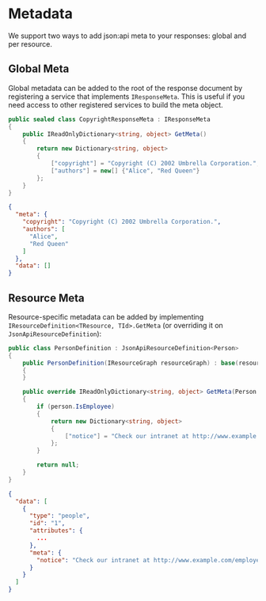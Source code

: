 # Metadata

We support two ways to add json:api meta to your responses: global and per resource.

## Global Meta

Global metadata can be added to the root of the response document by registering a service that implements `IResponseMeta`.
This is useful if you need access to other registered services to build the meta object.

```c#
public sealed class CopyrightResponseMeta : IResponseMeta
{
    public IReadOnlyDictionary<string, object> GetMeta()
    {
        return new Dictionary<string, object>
        {
            ["copyright"] = "Copyright (C) 2002 Umbrella Corporation.",
            ["authors"] = new[] {"Alice", "Red Queen"}
        };
    }
}
```

```json
{
  "meta": {
    "copyright": "Copyright (C) 2002 Umbrella Corporation.",
    "authors": [
      "Alice",
      "Red Queen"
    ]
  },
  "data": []
}
```

## Resource Meta

Resource-specific metadata can be added by implementing `IResourceDefinition<TResource, TId>.GetMeta` (or overriding it on `JsonApiResourceDefinition`):

```c#
public class PersonDefinition : JsonApiResourceDefinition<Person>
{
    public PersonDefinition(IResourceGraph resourceGraph) : base(resourceGraph)
    {
    }

    public override IReadOnlyDictionary<string, object> GetMeta(Person person)
    {
        if (person.IsEmployee)
        {
            return new Dictionary<string, object>
            {
                ["notice"] = "Check our intranet at http://www.example.com/employees/" + person.StringId + " for personal details."
            };
        }

        return null;
    }
}
```

```json
{
  "data": [
    {
      "type": "people",
      "id": "1",
      "attributes": {
        ...
      },
      "meta": {
        "notice": "Check our intranet at http://www.example.com/employees/1 for personal details."
      }
    }
  ]
}
```
